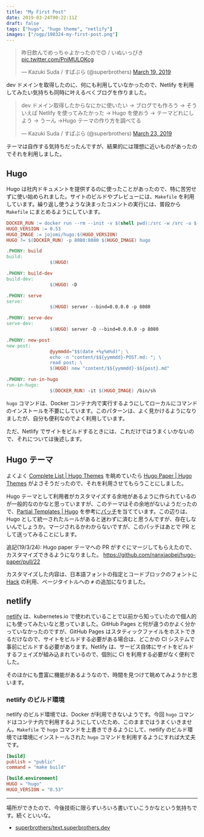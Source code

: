 ```yaml
---
title: "My First Post"
date: 2019-03-24T00:22:11Z
draft: false
tags: ["hugo", "hugo theme", "netlify"]
images: ["/ogp/190324-my-first-post.png"]
---
```


<blockquote class="twitter-tweet" data-lang="en"><p lang="ja" dir="ltr">昨日飲んでめっちゃよかったので😊 / いぬいっぴき <a href="https://t.co/PniMULOKcg">pic.twitter.com/PniMULOKcg</a></p>&mdash; Kazuki Suda / すぱぶら (@superbrothers) <a href="https://twitter.com/superbrothers/status/1107963277684817924?ref_src=twsrc%5Etfw">March 19, 2019</a></blockquote>
<script async src="https://platform.twitter.com/widgets.js" charset="utf-8"></script>

dev ドメインを取得したのに、何にも利用していなかったので、Netlify を利用してみたい気持ちも同時に叶えるべくブログを作りました。

<blockquote class="twitter-tweet" data-lang="en"><p lang="ja" dir="ltr">dev ドメイン取得したからなにかに使いたい → ブログでも作ろう → そういえば Netlify を使ってみたかった → Hugo を使おう → テーマどれにしよう → うーん →Hugo テーマの作り方を調べてる</p>&mdash; Kazuki Suda / すぱぶら (@superbrothers) <a href="https://twitter.com/superbrothers/status/1109287944420884481?ref_src=twsrc%5Etfw">March 23, 2019</a></blockquote>
<script async src="https://platform.twitter.com/widgets.js" charset="utf-8"></script>

テーマは自作する気持ちだったんですが、結果的には理想に近いものがあったのでそれを利用しました。



## Hugo

Hugo は社内ドキュメントを提供するのに使ったことがあったので、特に苦労せずに使い始められました。サイトのビルドやプレビューには、`Makefile` を利用しています。繰り返し使うような決まったコメントの実行には、普段から `Makefile` にまとめるようにしています。

```makefile
DOCKER_RUN := docker run --rm --init -v $(shell pwd):/src -w /src -u $(shell id -u):$(shell id -g)
HUGO_VERSION := 0.53
HUGO_IMAGE := jojomi/hugo:$(HUGO_VERSION)
HUGO ?= $(DOCKER_RUN) -p 8080:8080 $(HUGO_IMAGE) hugo

.PHONY: build
build:
                $(HUGO)

.PHONY: build-dev
build-dev:
                $(HUGO) -D

.PHONY: serve
serve:
                $(HUGO) server --bind=0.0.0.0 -p 8080

.PHONY: serve-dev
serve-dev:
                $(HUGO) server -D --bind=0.0.0.0 -p 8080

.PHONY: new-post
new-post:
                @yymmdd="$$(date +%y%m%d)"; \
                echo -n "content/$${yymmdd}-POST.md: "; \
                read post; \
                $(HUGO) new "content/$${yymmdd}-$${post}.md"

.PHONY: run-in-hugo
run-in-hugo:
                $(DOCKER_RUN) -it $(HUGO_IMAGE) /bin/sh
```

`hugo` コマンドは、Docker コンテナ内で実行するようにしてローカルにコマンドのインストールを不要にしています。このパターンは、よく見かけるようになりましたが、自分も便利なのでよく利用しています。

ただ、Netlify でサイトをビルドするときには、これだけではうまくいかないので、それについては後述します。

## Hugo テーマ

よくよく [Complete List \| Hugo Themes](https://themes.gohugo.io/) を眺めていたら [Hugo Paper \| Hugo Themes](https://themes.gohugo.io/hugo-paper/) がよさそうだったので、それを利用させてもらうことにしました。

Hugo テーマとして利用者がカスタマイズする余地があるように作られているのが一般的なのかなと思っていますが、このテーマはその余地がないようだったので、[Partial Templates \| Hugo](https://gohugo.io/templates/partials/#example-header-html) を参考に[パッチ](https://github.com/superbrothers/text.superbrothers.dev/commit/cc4721cdee04bdbe858a5f8e61e31111f4e1308c)を当てています。この辺りは、Hugo として統一されたルールがあると迷わずに済むと思うんですが、存在しないんでしょうか。マージされるかわからないですが、このパッチはあとで PR として送ってみることにします。

追記(19/3/24): Hugo paper テーマへの PR がすぐにマージしてもらえたので、カスタマイズできるようになりました。 https://github.com/nanxiaobei/hugo-paper/pull/22

カスタマイズした内容は、日本語フォントの指定とコードブロックのフォントに [Hack](https://sourcefoundry.org/hack/) の利用、ページタイトルへの `#` の追加になりました。

## netlify

[netlify](https://www.netlify.com/) は、kubernetes.io で使われていることで以前から知っていたので個人的にも使ってみたいなと思っていました。GitHub Pages と何が違うのかよく分かっていなかったのですが、GitHub Pages はスタティックファイルをホストできるだけなので、サイトをビルドする必要がある場合は、どこかの CI システムで事前にビルドする必要があります。Netlify は、サービス自体にサイトをビルドするフェイズが組み込まれているので、個別に CI を利用する必要がなく便利でした。

そのほかにも豊富に機能があるようなので、時間を見つけて眺めてみようかと思います。

### netlify のビルド環境

netlify のビルド環境では、Docker が利用できないようです。今回 `hugo` コマンドはコンテナ内で利用するようにしていたため、このままではうまくいきません。`Makefile` で `hugo` コマンドを上書きできるようにして、netlify のビルド環境では環境にインストールされた `hugo` コマンドを利用するようにすれば大丈夫です。

```toml
[build]
publish = "public"
command = "make build"

[build.environment]
HUGO = "hugo"
HUGO_VERSION = "0.53"
```

---

場所ができたので、今後技術に限らずいろいろ書いていこうかなという気持ちです。続くといいな。

- [superbrothers/text\.superbrothers\.dev](https://github.com/superbrothers/text.superbrothers.dev/blob/master/netlify.toml)
